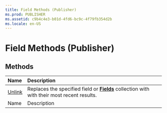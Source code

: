 ```yaml
---
title: Field Methods (Publisher)
ms.prod: PUBLISHER
ms.assetid: c9b4c4e3-b01d-4fd6-bc9c-4f79fb354d2b
ms.locale: en-US
---
```



# Field Methods (Publisher)

## Methods



|**Name**|**Description**|
|:-----|:-----|
| [Unlink](field.unlink-method-publisher.md)|Replaces the specified field or  **[Fields](fields-object-publisher.md)** collection with with their most recent results.|
|Name|Description|

